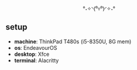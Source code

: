 <div align=center>
  
°˖✧◝(⁰▿⁰)◜✧˖°
  
</div>

## setup
- **machine**: ThinkPad T480s (i5-8350U, 8G mem)
- **os**: EndeavourOS
- **desktop**: Xfce
- **terminal**: Alacritty
